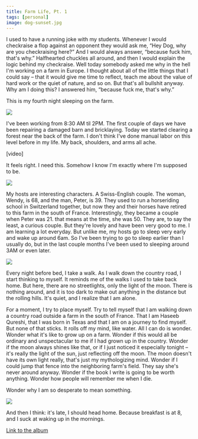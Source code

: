 ```yaml
---
title: Farm Life, Pt. 1
tags: [personal]
image: dog-sunset.jpg
---
```


I used to have a running joke with my students. Whenever I would checkraise a flop against an opponent they would ask me, &ldquo;Hey Dog, why are you checkraising here?&rdquo; And I would always answer, &ldquo;because fuck him, that's why.&rdquo; Halfhearted chuckles all around, and then I would explain the logic behind my checkraise. Well today somebody asked me why in the hell I'm working on a farm in Europe. I thought about all of the little things that I could say – that it would give me time to reflect, teach me about the value of hard work or the quiet of nature, and so on. But that's all bullshit anyway. Why am I doing this? I answered him, &ldquo;because fuck me, that's why.&rdquo;

This is my fourth night sleeping on the farm.

![](http://3.bp.blogspot.com/-JG9KNyhE1aQ/TpZ4WLEG-hI/AAAAAAAAAw0/A9LLy5Y1-oI/s1600/IMG_3669.JPG)

I've been working from 8:30 AM til 2PM. The first couple of days we have been repairing a damaged barn and bricklaying. Today we started clearing a forest near the back of the farm. I don't think I've done manual labor on this level before in my life. My back, shoulders, and arms all ache.

<div class="ui embed" data-url="https://www.youtube.com/embed/PSMNJuXK_3I">[video]</div>

It feels right. I need this. Somehow I know I'm exactly where I'm supposed to be.

![](http://4.bp.blogspot.com/-Rhw8VJXQRmw/TpZ6oQ3EvFI/AAAAAAAAAxs/3EoyCtkadTw/s1600/IMG_3745.JPG)

My hosts are interesting characters. A Swiss-English couple. The woman, Wendy, is 68, and the man, Peter, is 39. They used to run a horseriding school in Switzerland together, but now they and their horses have retired to this farm in the south of France. Interestingly, they became a couple when Peter was 21. that means at the time, she was 50. They are, to say the least, a curious couple. But they're lovely and have been very good to me. I am learning a lot everyday. But unlike me, my hosts go to sleep very early and wake up around 6am. So I've been trying to go to sleep earlier than I usually do, but in the last couple months I've been used to sleeping around 3AM or even later.

![](http://3.bp.blogspot.com/-Zr_fXPymlWs/TpZ6W4rZ8JI/AAAAAAAAAxc/nFJMjD6BWxM/s1600/IMG_3724.JPG)

Every night before bed, I take a walk. As I walk down the country road, I start thinking to myself. It reminds me of the walks I used to take back home. But here, there are no streetlights, only the light of the moon. There is nothing around, and it is too dark to make out anything in the distance but the rolling hills. It's quiet, and I realize that I am alone.

For a moment, I try to place myself. Try to tell myself that I am walking down a country road outside a farm in the south of France. That I am Haseeb Qureshi, that I was born in Texas and that I am on a journey to find myself. But none of that sticks. It rolls off my mind, like water. All I can do is wonder. Wonder what it's like to grow up on a farm. Wonder if this would all be ordinary and unspectacular to me if I had grown up in the country. Wonder if the moon always shines like that, or if I just noticed it especially tonight – it's really the light of the sun, just reflecting off the moon. The moon doesn't have its own light really, that's just my mythologizing mind. Wonder if I could jump that fence into the neighboring farm's field. They say she's never around anyway. Wonder if the book I write is going to be worth anything. Wonder how people will remember me when I die.

Wonder why I am so desperate to mean something.

![](http://1.bp.blogspot.com/-5o1xW4gFUm0/TpZ4FAlWUZI/AAAAAAAAAwo/_2J-fbtfGPI/s1600/IMG_3663.JPG)

And then I think: it's late, I should head home. Because breakfast is at 8, and I suck at waking up in the mornings.

[Link to the album](https://picasaweb.google.com/dogishead/Countrylivin?authuser=0&feat=directlink)
